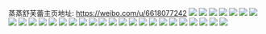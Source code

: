 蒸蒸舒芙蕾主页地址: https://weibo.com/u/6618077242 
![](https://wx4.sinaimg.cn/mw2000/007dSMdkgy1h94wuq94wzj30u0140wqg.jpg) 
![](https://wx4.sinaimg.cn/mw2000/007dSMdkgy1h94wurojtwj30sg1kw7mr.jpg) 
![](https://wx4.sinaimg.cn/mw2000/007dSMdkgy1h94wusp032j30u0140wr2.jpg) 
![](https://wx4.sinaimg.cn/mw2000/007dSMdkgy1h94wup6furj30u0140144.jpg) 
![](https://wx4.sinaimg.cn/mw2000/007dSMdkgy1h94wutfa56j30u0140n4h.jpg) 
![](https://wx4.sinaimg.cn/mw2000/007dSMdkgy1h94wuupmjjj30u01407fp.jpg) 
![](https://wx4.sinaimg.cn/mw2000/007dSMdkgy1h8wn1hzpotj30u00u07af.jpg) 
![](https://wx4.sinaimg.cn/mw2000/007dSMdkgy1h8wn1exo69j30u00u0jx4.jpg) 
![](https://wx4.sinaimg.cn/mw2000/007dSMdkgy1h8wn1bnaadj30u00u0n4x.jpg) 
![](https://wx4.sinaimg.cn/mw2000/007dSMdkgy1h8vffft38zj30u0140tde.jpg) 
![](https://wx4.sinaimg.cn/mw2000/007dSMdkgy1h8vffgi0ncj30u0140afb.jpg) 
![](https://wx4.sinaimg.cn/mw2000/007dSMdkgy1h8vffh8vyij30u0140qa7.jpg) 
![](https://wx4.sinaimg.cn/mw2000/007dSMdkgy1h8vffhxx6oj30u0140n48.jpg) 
![](https://wx4.sinaimg.cn/mw2000/007dSMdkgy1h8oi80x9ugj30u00u07h3.jpg) 
![](https://wx4.sinaimg.cn/mw2000/007dSMdkgy1h8ku03eagsj30u00u0wn6.jpg) 
![](https://wx4.sinaimg.cn/mw2000/007dSMdkgy1h8ku043l7fj30u00u0qab.jpg) 
![](https://wx4.sinaimg.cn/mw2000/007dSMdkgy1h8ku02f8x9j30u00u0ah7.jpg) 
![](https://wx4.sinaimg.cn/mw2000/007dSMdkgy1h84toqsulzj30u0140dnz.jpg) 
![](https://wx4.sinaimg.cn/mw2000/007dSMdkgy1h84tosgmqpj30m90m9tb3.jpg) 
![](https://wx4.sinaimg.cn/mw2000/007dSMdkgy1h82mdck7gtj30u00u0th4.jpg) 
![](https://wx4.sinaimg.cn/mw2000/007dSMdkgy1h7xxmfwwmfj30u01szjv5.jpg) 
![](https://wx4.sinaimg.cn/mw2000/007dSMdkgy1h7xxmj7sfij30u01szn18.jpg) 
![](https://wx4.sinaimg.cn/mw2000/007dSMdkgy1h7xxmm7uuvj30u01sztcn.jpg) 
![](https://wx4.sinaimg.cn/mw2000/007dSMdkgy1h7xxmbaazlj30u01szdju.jpg) 
![](https://wx4.sinaimg.cn/mw2000/007dSMdkgy1h7tfoubdbjj30v91ofn1q.jpg) 
![](https://wx4.sinaimg.cn/mw2000/007dSMdkgy1h7tfov92loj30v81oi79b.jpg) 
![](https://wx4.sinaimg.cn/mw2000/007dSMdkgy1h7d9i6osurj329y31ax6s.jpg) 
![](https://wx4.sinaimg.cn/mw2000/007dSMdkgy1h6r1ygksvtj32c02c01ky.jpg) 
![](https://wx4.sinaimg.cn/mw2000/007dSMdkgy1h65bg194pqj31s035s1ex.jpg) 

